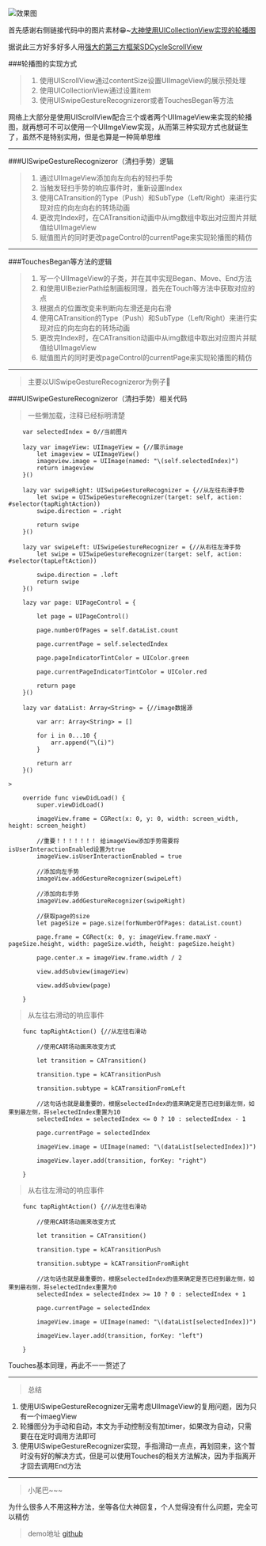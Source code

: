 
![效果图](http://upload-images.jianshu.io/upload_images/1505288-93870e8644cd442d.gif?imageMogr2/auto-orient/strip)

首先感谢右侧链接代码中的图片素材😁~[大神使用UICollectionView实现的轮播图](http://www.code4app.com/forum.php?mod=viewthread&tid=11742&extra=page%3D1)

据说此三方好多好多人用[强大的第三方框架SDCycleScrollView](https://github.com/gsdios/SDCycleScrollView)

###轮播图的实现方式
>1. 使用UIScrollView通过contentSize设置UIImageView的展示预处理
>2. 使用UICollectionView通过设置item
>3. 使用UISwipeGestureRecognizeror或者TouchesBegan等方法

网络上大部分是使用UIScrollView配合三个或者两个UIImageView来实现的轮播图，就再想可不可以使用一个UIImgeView实现，从而第三种实现方式也就诞生了，虽然不是特别实用，但是也算是一种简单思维

-----

###UISwipeGestureRecognizeror（清扫手势）逻辑
>1. 通过UIImageView添加向左向右的轻扫手势
>2. 当触发轻扫手势的响应事件时，重新设置Index
>3. 使用CATransition的Type（Push）和SubType（Left/Right）来进行实现对应的向左向右的转场动画
>4. 更改完Index时，在CATransition动画中从img数组中取出对应图片并赋值给UIImageView
>5. 赋值图片的同时更改pageControl的currentPage来实现轮播图的精仿

-----

###TouchesBegan等方法的逻辑

>1. 写一个UIImageView的子类，并在其中实现Began、Move、End方法
>1. 和使用UIBezierPath绘制画板同理，首先在Touch等方法中获取对应的点
>2. 根据点的位置改变来判断向左滑还是向右滑
>3. 使用CATransition的Type（Push）和SubType（Left/Right）来进行实现对应的向左向右的转场动画
>4. 更改完Index时，在CATransition动画中从img数组中取出对应图片并赋值给UIImageView
>5. 赋值图片的同时更改pageControl的currentPage来实现轮播图的精仿

---

>主要以UISwipeGestureRecognizeror为例子🌰

###UISwipeGestureRecognizeror（清扫手势）相关代码

> 一些懒加载，注释已经标明清楚
```
    var selectedIndex = 0//当前图片
   
    lazy var imageView: UIImageView = {//展示image
        let imageview = UIImageView()
        imageview.image = UIImage(named: "\(self.selectedIndex)")
        return imageview
    }()
    
    lazy var swipeRight: UISwipeGestureRecognizer = {//从左往右滑手势
        let swipe = UISwipeGestureRecognizer(target: self, action: #selector(tapRightAction))
        swipe.direction = .right

        return swipe
    }()

    lazy var swipeLeft: UISwipeGestureRecognizer = {//从右往左滑手势
        let swipe = UISwipeGestureRecognizer(target: self, action: #selector(tapLeftAction))
        
        swipe.direction = .left
        return swipe
    }()
    
    lazy var page: UIPageControl = {
        
        let page = UIPageControl()
        
        page.numberOfPages = self.dataList.count
        
        page.currentPage = self.selectedIndex
        
        page.pageIndicatorTintColor = UIColor.green
        
        page.currentPageIndicatorTintColor = UIColor.red
        
        return page
    }()
    
    lazy var dataList: Array<String> = {//image数据源
        
        var arr: Array<String> = []
        
        for i in 0...10 {
            arr.append("\(i)")
        }
        
        return arr
    }()
```

```
> 

    override func viewDidLoad() {
        super.viewDidLoad()
        
        imageView.frame = CGRect(x: 0, y: 0, width: screen_width, height: screen_height)

        //重要！！！！！！！ 给imageView添加手势需要将isUserInteractionEnabled设置为true
        imageView.isUserInteractionEnabled = true
        
        //添加向左手势
        imageView.addGestureRecognizer(swipeLeft)

        //添加向右手势
        imageView.addGestureRecognizer(swipeRight)
        
        //获取page的size
        let pageSize = page.size(forNumberOfPages: dataList.count)
        
        page.frame = CGRect(x: 0, y: imageView.frame.maxY - pageSize.height, width: pageSize.width, height: pageSize.height)
        
        page.center.x = imageView.frame.width / 2
        
        view.addSubview(imageView)
        
        view.addSubview(page)
        
    }

```
> 从左往右滑动的响应事件
```
    func tapRightAction() {//从左往右滑动
        
        //使用CA转场动画来改变方式
        
        let transition = CATransition()
        
        transition.type = kCATransitionPush
        
        transition.subtype = kCATransitionFromLeft

        //这句话也就是最重要的，根据selectedIndex的值来确定是否已经到最左侧，如果到最左侧，将selectedIndex重置为10
        selectedIndex = selectedIndex <= 0 ? 10 : selectedIndex - 1
        
        page.currentPage = selectedIndex
        
        imageView.image = UIImage(named: "\(dataList[selectedIndex])")
        
        imageView.layer.add(transition, forKey: "right")
        
    }
```

> 从右往左滑动的响应事件

```
    func tapRightAction() {//从左往右滑动

        //使用CA转场动画来改变方式
        
        let transition = CATransition()
        
        transition.type = kCATransitionPush
        
        transition.subtype = kCATransitionFromRight
                
        //这句话也就是最重要的，根据selectedIndex的值来确定是否已经到最左侧，如果到最右侧，将selectedIndex重置为0
        selectedIndex = selectedIndex >= 10 ? 0 : selectedIndex + 1
        
        page.currentPage = selectedIndex
        
        imageView.image = UIImage(named: "\(dataList[selectedIndex])")
        
        imageView.layer.add(transition, forKey: "left")
                
    }

```

Touches基本同理，再此不一一赘述了

----

>总结
1. 使用UISwipeGestureRecognizer无需考虑UIImageView的复用问题，因为只有一个imaegView
2. 轮播图分为手动和自动，本文为手动控制没有加timer，如果改为自动，只需要在在定时调用方法即可
3. 使用UISwipeGestureRecognizer实现，手指滑动一点点，再划回来，这个暂时没有好的解决方式，但是可以使用Touches的相关方法解决，因为手指离开才回去调用End方法

----

> 小尾巴~~~

为什么很多人不用这种方法，坐等各位大神回复，个人觉得没有什么问题，完全可以精仿

>demo地址
[github]()
